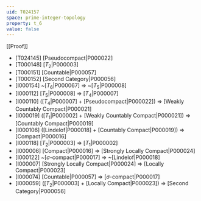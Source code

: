```yaml
---
uid: T024157
space: prime-integer-topology
property: t_6
value: false
---
```

[[Proof]]

* [T024145] [Pseudocompact|P000022]
* [T000148] [$T_2$|P000003]
* [T000151] [Countable|P000057]
* [T000152] [Second Category|P000056]
* [I000154] ~[$T_6$|P000067] => ~[$T_5$|P000008]
* [I000112] [$T_5$|P000008] => [$T_4$|P000007]
* [I000110] ([$T_4$|P000007] + [Pseudocompact|P000022]) => [Weakly Countably Compact|P000021]
* [I000019] ([$T_1$|P000002] + [Weakly Countably Compact|P000021]) => [Countably Compact|P000019]
* [I000106] ([Lindelof|P000018] + [Countably Compact|P000019]) => [Compact|P000016]
* [I000118] [$T_2$|P000003] => [$T_1$|P000002]
* [I000006] [Compact|P000016] => [Strongly Locally Compact|P000024]
* [I000122] ~[$\sigma$-compact|P000017] => ~[Lindelof|P000018]
* [I000007] [Strongly Locally Compact|P000024] => [Locally Compact|P000023]
* [I000074] [Countable|P000057] => [$\sigma$-compact|P000017]
* [I000059] ([$T_2$|P000003] + [Locally Compact|P000023]) => [Second Category|P000056]

